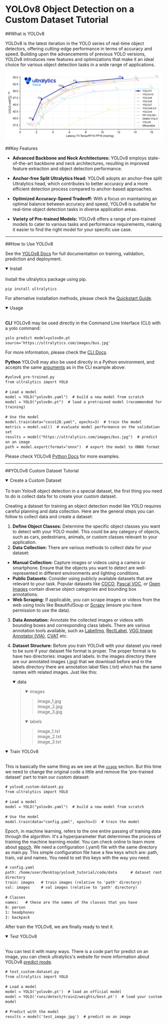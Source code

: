 # YOLOv8 Object Detection on a Custom Dataset Tutorial

##What is YOLOv8

YOLOv8 is the latest iteration in the YOLO series of real-time object detectors, offering cutting-edge performance in terms of accuracy and speed. Building upon the advancements of previous YOLO versions, YOLOv8 introduces new features and optimizations that make it an ideal choice for various object detection tasks in a wide range of applications.

![yolov8](https://raw.githubusercontent.com/ultralytics/assets/main/yolov8/yolo-comparison-plots.png)

##Key Features

- **Advanced Backbone and Neck Architectures:** YOLOv8 employs state-of-the-art backbone and neck architectures, resulting in improved feature extraction and object detection performance.
- **Anchor-free Split Ultralytics Head:** YOLOv8 adopts an anchor-free split Ultralytics head, which contributes to better accuracy and a more efficient detection process compared to anchor-based approaches.

- **Optimized Accuracy-Speed Tradeoff:** With a focus on maintaining an optimal balance between accuracy and speed, YOLOv8 is suitable for real-time object detection tasks in diverse application areas.

- **Variety of Pre-trained Models:** YOLOv8 offers a range of pre-trained models to cater to various tasks and performance requirements, making it easier to find the right model for your specific use case.

---

##How to Use YOLOv8

See the [YOLOv8 Docs](https://docs.ultralytics.com/models/yolov8/) for full documentation on training, validation, prediction and deployment.

<details open>
<summary>Install</summary>
<br>
Install the ultralytics package using pip.

```
pip install ultralytics
```

For alternative installation methods, please check the [Quickstart Guide](https://docs.ultralytics.com/quickstart/).

</details>

<details open>
<summary>Usage</summary>
<br>

**CLI**
YOLOv8 may be used directly in the Command Line Interface (CLI) with a yolo command:

```
yolo predict model=yolov8n.pt source='https://ultralytics.com/images/bus.jpg'
```

For more information, please check the [CLI Docs](hhttps://docs.ultralytics.com/usage/cli/).

**Python**
YOLOv8 may also be used directly in a Python environment, and accepts the same [arguments](https://docs.ultralytics.com/usage/cfg/) as in the CLI example above:

```
#yolov8_pre-trained.py
from ultralytics import YOLO

# Load a model
model = YOLO("yolov8n.yaml")  # build a new model from scratch
model = YOLO("yolov8n.pt")  # load a pretrained model (recommended for training)

# Use the model
model.train(data="coco128.yaml", epochs=3)  # train the model
metrics = model.val()  # evaluate model performance on the validation set
results = model("https://ultralytics.com/images/bus.jpg")  # predict on an image
path = model.export(format="onnx")  # export the model to ONNX format
```

Please check YOLOv8 [Python Docs](https://docs.ultralytics.com/usage/python/) for more examples.

</details>

---

##YOLOv8 Custom Dataset Tutorial

<details open>
<summary>Create a Custom Dataset</summary>
<br>
To train Yolov8 object detection in a special dataset, the first thing you need to do is collect data for to create your custom dataset.

Creating a dataset for training an object detection model like YOLO requires careful planning and data collection. Here are the general steps you can follow to collect data and create a dataset:

1.  **Define Object Classes:**
    Determine the specific object classes you want to detect with your YOLO model. This could be any category of objects, such as cars, pedestrians, animals, or custom classes relevant to your application.
2.  **Data Collection:**
    There are various methods to collect data for your dataset:

-  **Manual Collection:** Capture images or videos using a camera or smartphone. Ensure that the objects you want to detect are well-represented in different environments and lighting conditions.
-  **Public Datasets:** Consider using publicly available datasets that are relevant to your task. Popular datasets like [COCO](https://cocodataset.org/#home), [Pascal VOC](http://host.robots.ox.ac.uk/pascal/VOC/), or [Open Images](https://storage.googleapis.com/openimages/web/index.html) contain diverse object categories and bounding box annotations.
- **Web Scraping:** If applicable, you can scrape images or videos from the web using tools like BeautifulSoup or [Scrapy](https://scrapy.org) (ensure you have permission to use the data).

3.  **Data Annotation:**
    Annotate the collected images or videos with bounding boxes and corresponding class labels. There are various annotation tools available, such as [LabelImg](https://pypi.org/project/labelImg/), [RectLabel](https://rectlabel.com), [VGG Image Annotator (VIA)](https://www.robots.ox.ac.uk/~vgg/software/via/), [CVAT](https://www.cvat.ai) etc.

4.  **Dataset Structure:**
    Before you train YOLOv8 with your dataset you need to be sure if your dataset file format is proper.
    The proper format is to have two directories: images and labels. In the images directory there are our annotated images (.jpg) that we download before and in the labels directory there are annotation label files (.txt) which has the same names with related images. Just like this:

    <details open><summary>data</summary><blockquote>
            <details open><summary>images</summary><blockquote>
            image_1.jpg <br>
            image_2.jpg <br>
            image_3.jpg <br>
            </blockquote></details>
            <details open><summary>labels</summary><blockquote>
            image_1.txt <br>
            image_2.txt <br>
            image_3.txt <br>
            </blockquote></details>
    </blockquote></details>

</details>
<details open>
<summary>Train YOLOv8</summary>
<br>

This is basically the same thing as we see at the [`usage`](#how-to-use-yolov8) section. But this time we need to change the original code a little and remove the 'pre-trained dataset' part to train our custom dataset:

```
# yolov8_custom-dataset.py
from ultralytics import YOLO

# Load a model
model = YOLO("yolov8n.yaml")  # build a new model from scratch

# Use the model
model.train(data="config.yaml", epochs=3)  # train the model

```
Epoch, in machine learning, refers to the one entire passing of training data through the algorithm. It's a hyperparameter that determines the process of training the machine learning model. You can check online to learn more about [epoch](https://www.simplilearn.com/tutorials/machine-learning-tutorial/what-is-epoch-in-machine-learning).
We need a configuration (.yaml) file with the same directory as main.py. This simple configuration file have a few keys which are: path, train, val and names. You need to set this keys with the way you need:

```
# config.yaml
path: /home/user/Desktop/yolov8_tutorial/code/data      # dataset root directory
train: images   # train images (relative to 'path' directory)
val: images     # val images (relative to 'path' directory)

# Classes
names:   # these are the names of the classes that you have
0: person
1: headphones
2: backpack

```
After train the YOLOv8, we are finally ready to test it.

</details>
<details open>
<summary>Test YOLOv8</summary>
<br>

You can test it with many ways. There is a code part for predict on an image, you can check ultralytics's website for more information about YOLOv8 [predict mode](https://docs.ultralytics.com/modes/predict/).
```
# test_custom-dataset.py
from ultralytics import YOLO

# Load a model
model = YOLO('yolov8n.pt')  # load an official model
model = YOLO('runs/detect/train2/weights/best.pt')  # load your custom model

# Predict with the model
results = model('test_image.jpg')  # predict on an image
```
</details>
